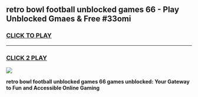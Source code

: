 
## retro bowl football unblocked games 66 - Play Unblocked Gmaes & Free #33omi
<h3>
<a href="https://premium.freeplayer.one?title=retro_bowl_football_unblocked_games_66&ref=03M">CLICK TO PLAY</a></h3>
<hr>

<h3>
<a href="https://premium.freeplayer.one?title=retro_bowl_football_unblocked_games_66&ref=03M">CLICK 2 PLAY</a>
  
</h3>

<a href="https://premium.freeplayer.one?title=retro_bowl_football_unblocked_games_66&ref=03M"><img src="https://clearcache.store/games.png"></a>


**retro bowl football unblocked games 66 games unblocked: Your Gateway to Fun and Accessible Online Gaming**
